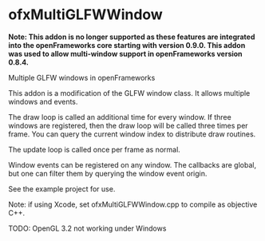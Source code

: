 ofxMultiGLFWWindow
==================

**Note: This addon is no longer supported as these features are integrated into the openFrameworks core starting with version 0.9.0. This addon was used to allow multi-window support in openFrameworks version 0.8.4.**

Multiple GLFW windows in openFrameworks

This addon is a modification of the GLFW window class. It allows multiple windows and events.

The draw loop is called an additional time for every window. If three windows are registered, then the draw loop will be called three times per frame. You can query the current window index to distribute draw routines. 

The update loop is called once per frame as normal.

Window events can be registered on any window. The callbacks are global, but one can filter them by querying the window event origin.

See the example project for use. 

Note: if using Xcode, set ofxMultiGLFWWindow.cpp to compile as objective C++.

TODO: OpenGL 3.2 not working under Windows 
